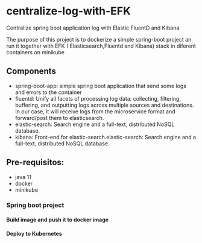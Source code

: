# centralize-log-with-EFK
Centralize spring boot application log with Elastic FluentD and Kibana

The purpose of this project is to dockerize a simple spring-boot project an run it together with EFK ( Elasticsearch,Fluentd and Kibana) stack in diferent containers on minikube

## Components

* spring-boot-app: simple spring boot application that send some logs and errors to the container
* fluentd: Unify all facets of processing log data: collecting, filtering, buffering, and outputting logs across multiple sources and destinations. In our case, it will receive logs from the microservice format and forward/post them to elasticsearch.
* elastic-search: Search engine and a full-text, distributed NoSQL database.
* kibana: Front-end for elastic-search.elastic-search: Search engine and a full-text, distributed NoSQL database.

## Pre-requisitos:

* java 11
* docker
* minikube

### Spring boot project

#### Build image and push it to docker image

#### Deploy to Kubernetes
